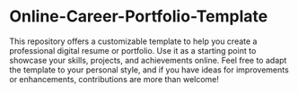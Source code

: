 # Online-Career-Portfolio-Template
This repository offers a customizable template to help you create a professional digital resume or portfolio. Use it as a starting point to showcase your skills, projects, and achievements online.  Feel free to adapt the template to your personal style, and if you have ideas for improvements or enhancements, contributions are more than welcome!
